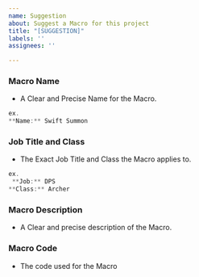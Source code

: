 ```yaml
---
name: Suggestion
about: Suggest a Macro for this project
title: "[SUGGESTION]"
labels: ''
assignees: ''

---
```


### Macro Name
 - A Clear and Precise Name for the Macro.
```cs
ex.
**Name:** Swift Summon
```
### Job Title and Class
 - The Exact Job Title and Class the Macro applies to.

```cs
ex. 
 **Job:** DPS
**Class:** Archer
```
### Macro Description
 - A Clear and precise description of the Macro.

### Macro Code
 - The code used for the Macro

